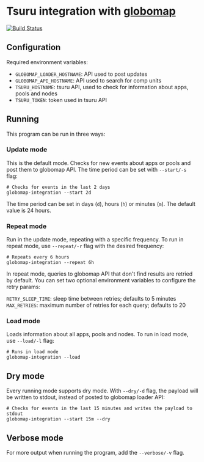 # Tsuru integration with [globomap](https://github.com/globocom/globomap-api)

[![Build Status](https://travis-ci.org/tsuru/globomap-integration.svg?branch=master)](https://travis-ci.org/tsuru/globomap-integration)

## Configuration

Required environment variables:

- `GLOBOMAP_LOADER_HOSTNAME`: API used to post updates
- `GLOBOMAP_API_HOSTNAME`: API used to search for comp units
- `TSURU_HOSTNAME`: tsuru API, used to check for information about apps, pools and nodes
- `TSURU_TOKEN`: token used in tsuru API

## Running

This program can be run in three ways:

### Update mode

This is the default mode. Checks for new events about apps or pools and post them to globomap API. The time period can be set with `--start/-s` flag:

```
# Checks for events in the last 2 days
globomap-integration --start 2d
```

The time period can be set in days (`d`), hours (`h`) or minutes (`m`). The default value is 24 hours.

### Repeat mode

Run in the update mode, repeating with a specific frequency. To run in repeat mode, use `--repeat/-r` flag with the desired frequency:

```
# Repeats every 6 hours
globomap-integration --repeat 6h
```

In repeat mode, queries to globomap API that don't find results are retried by default. You can set two optional environment variables to configure the retry params:

`RETRY_SLEEP_TIME`: sleep time between retries; defaults to 5 minutes
`MAX_RETRIES`: maximum number of retries for each query; defaults to 20

### Load mode

Loads information about all apps, pools and nodes. To run in load mode, use `--load/-l` flag:

```
# Runs in load mode
globomap-integration --load
```

## Dry mode

Every running mode supports dry mode. With `--dry/-d` flag, the payload will be written to stdout, instead of posted to globomap loader API:

```
# Checks for events in the last 15 minutes and writes the payload to stdout
globomap-integration --start 15m --dry
```

## Verbose mode

For more output when running the program, add the `--verbose/-v` flag.

